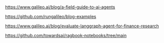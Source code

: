 https://www.galileo.ai/blog/a-field-guide-to-ai-agents

https://github.com/rungalileo/blog-examples


https://www.galileo.ai/blog/evaluate-langgraph-agent-for-finance-research


https://github.com/towardsai/ragbook-notebooks/tree/main
